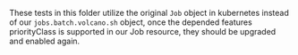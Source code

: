 These tests in this folder utilize the original ``Job`` object in kubernetes
instead of our ``jobs.batch.volcano.sh`` object, once the depended features
priorityClass is supported in our Job resource, they should be
upgraded and enabled again.
